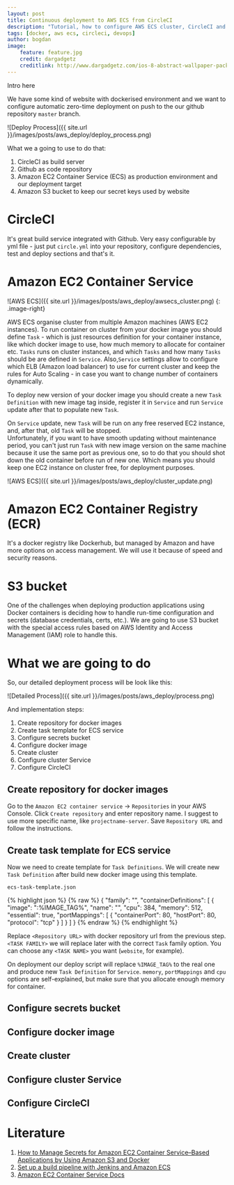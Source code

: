 ```yaml
---
layout: post
title: Continuous deployment to AWS ECS from CircleCI
description: "Tutorial, how to configure AWS ECS cluster, CircleCI and manage secrets during deployment"
tags: [docker, aws ecs, circleci, devops]
author: bogdan
image:
    feature: feature.jpg
    credit: dargadgetz
    creditlink: http://www.dargadgetz.com/ios-8-abstract-wallpaper-pack-for-iphone-5s-5c-and-ipod-touch-retina/
---
```


Intro here

We have some kind of website with dockerised environment and we want to configure automatic zero-time deployment on push to the our github repository `master` branch.

![Deploy Process]({{ site.url }}/images/posts/aws_deploy/deploy_process.png)

What we a going to use to do that:

1. CircleCI as build server
2. Github as code repository
3. Amazon EC2 Container Service (ECS) as production environment and our deployment target
4. Amazon S3 bucket to keep our secret keys used by website

<!-- more -->

# CircleCI

It's great build service integrated with Github. Very easy configurable by yml file - just put `circle.yml` into your repository, configure dependencies, test and deploy sections and that's it. 

# Amazon EC2 Container Service

![AWS ECS]({{ site.url }}/images/posts/aws_deploy/awsecs_cluster.png)
{: .image-right}

AWS ECS organise cluster from multiple Amazon machines (AWS EC2 instances). 
To run container on cluster from your docker image you should define `Task` - which is just resources definition for your container instance, like which docker image to use, how much memory to allocate for container etc.
`Tasks` runs on cluster instances, and which `Tasks` and how many `Tasks` should be are defined in `Service`.
Also,`Service` settings allow to configure which ELB (Amazon load balancer) to use for current cluster and keep the rules for Auto Scaling - in case you want to change number of containers dynamically. 

To deploy new version of your docker image you should create a new `Task Definition` with new image tag inside, register it in `Service` and run `Service` update  after that to populate new `Task`. 

On `Service` update, new `Task` will be run on any free reserved EC2 instance, and, after that, old `Task` will be stopped.  
Unfortunately, if you want to have smooth updating without maintenance period, you can't just run `Task` with new image version on the same machine because it use the same port as previous one, so to do that you should shot down the old container before run of new one.
Which means you should keep one EC2 instance on cluster free, for deployment purposes. 

![AWS ECS]({{ site.url }}/images/posts/aws_deploy/cluster_update.png)

# Amazon EC2 Container Registry (ECR) 

It's a docker registry like Dockerhub, but managed by Amazon and have more options on access management. We will use it because of speed and security reasons. 

# S3 bucket

One of the challenges when deploying production applications using Docker containers is deciding how to handle run-time configuration and secrets (database credentials, certs, etc.). 
We are going to use S3 bucket with the special access rules based on AWS Identity and Access Management (IAM) role to handle this.
 

# What we are going to do

So, our detailed deployment process will be look like this:

![Detailed Process]({{ site.url }}/images/posts/aws_deploy/process.png)

And implementation steps:

1. Create repository for docker images
2. Create task template for ECS service
3. Configure secrets bucket
4. Configure docker image
5. Create cluster
6. Configure cluster Service
7. Configure CircleCI

## Create repository for docker images

Go to the `Amazon EC2 container service` -> `Repositories` in your AWS Console. Click `Create repository` and enter repository name.
I suggest to use more specific name, like `projectname-server`. Save `Repository URL` and follow the instructions. 

##  Create task template for ECS service

Now we need to create template for `Task Definitions`. We will create new `Task Definition` after build new docker image using this template.

`ecs-task-template.json`

{% highlight json %}
{% raw %}
 {
     "family": "<TASK FAMILY>",
     "containerDefinitions": [
         {
             "image": "<Repository URL>:%IMAGE_TAG%",
             "name": "<TASK NAME>",
             "cpu": 384,
             "memory": 512,
             "essential": true,
             "portMappings": [
                 {
                     "containerPort": 80,
                     "hostPort": 80,
                     "protocol": "tcp"
                 }
             ]
         }
     ]
 }
{% endraw %}
{% endhighlight %}

Replace `<Repository URL>` with docker repository url from the previous step. `<TASK FAMILY>` we will replace later with the correct `Task` family option. 
You can choose  any `<TASK NAME>` you want (`website`, for example).  

On deployment our deploy script will replace `%IMAGE_TAG%` to the real one and produce new `Task Definition` for `Service`. 
`memory`, `portMappings` and `cpu` options are self-explained, but make sure that you allocate enough memory for container.

## Configure secrets bucket

## Configure docker image

## Create cluster

## Configure cluster Service

## Configure CircleCI

# Literature

1. [How to Manage Secrets for Amazon EC2 Container Service–Based Applications by Using Amazon S3 and Docker](https://blogs.aws.amazon.com/security/post/Tx2B3QUWAA7KOU/How-to-Manage-Secrets-for-Amazon-EC2-Container-Service-Based-Applications-by-Usi)
2. [Set up a build pipeline with Jenkins and Amazon ECS](https://blogs.aws.amazon.com/application-management/post/Tx32RHFZHXY6ME1/Set-up-a-build-pipeline-with-Jenkins-and-Amazon-ECS)
3. [Amazon EC2 Container Service Docs](http://docs.aws.amazon.com/AmazonECS/latest/developerguide/Welcome.html)